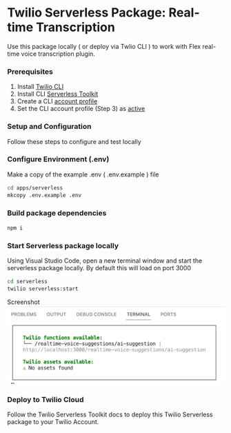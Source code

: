 
# Twilio Serverless Package: Real-time Transcription

Use this package locally ( or deploy via Twlio CLI ) to work with Flex real-time voice transcription plugin.

### Prerequisites

1. Install [Twilio CLI](https://www.twilio.com/docs/twilio-cli/getting-started/install)
2. Install CLI [Serverless Toolkit](https://www.twilio.com/docs/labs/serverless-toolkit/getting-started)
3. Create a CLI [account profile](https://www.twilio.com/docs/twilio-cli/general-usage/profiles)
4. Set the CLI account profile (Step 3) as [active](https://www.twilio.com/docs/twilio-cli/general-usage/profiles#set-an-active-profile)

### Setup and Configuration

Follow these steps to configure and test locally

### Configure Environment (.env)

Make a copy of the example .env ( .env.example ) file

```sh
cd apps/serverless
mkcopy .env.example .env
```

### Build package dependencies

```sh
npm i
```

### Start Serverless package locally

Using Visual Studio Code, open a new terminal window and start the serverless package locally.
By default this will load on port 3000

```sh
cd serverless
twilio serverless:start
```
Screenshot
![Serverless](docs/serverless_start.jpg)

### Deploy to Twilio Cloud
Follow the Twilio Serverless Toolkit docs to deploy this Twilio Serverless package to your
Twilio Account. 